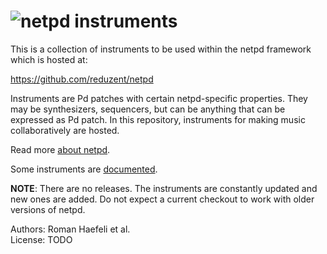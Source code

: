 ![netpd](https://www.netpd.org/netpd-logo.png "netpd") instruments
=================

This is a collection of instruments to be used within
the netpd framework which is hosted at:

  https://github.com/reduzent/netpd

Instruments are Pd patches with certain netpd-specific
properties. They may be synthesizers, sequencers, but can
be anything that can be expressed as Pd patch. In this
repository, instruments for making music collaboratively
are hosted.

Read more [about netpd](https://www.netpd.org/).

Some instruments are [documented](https://www.netpd.org/instruments).

**NOTE**: There are no releases. The instruments are constantly
updated and new ones are added. Do not expect a current checkout
to work with older versions of netpd.

Authors: Roman Haefeli et al.  
License: TODO

